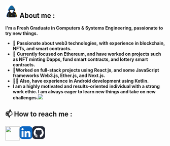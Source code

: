 ## <picture><img src = "https://github.com/0xAbdulKhalid/0xAbdulKhalid/raw/main/assets/mdImages/about_me.gif" width=40px></picture> **About me :**
**I'm a Fresh Graduate in Computers & Systems Engineering, passionate to try new things.**

- **🔭 Passionate about web3 technologies, with experience in blockchain, NFTs, and smart contracts.**
- **🚀 Currently focused on Ethereum, and have worked on projects such as NFT minting Dapps, fund smart contracts, and lottery smart contracts.**
- **🤩Worked on full-stack projects using React js, and some JavaScript frameworks Web3.js, Ether.js, and Next.js.**
- **🤳🏻 Also, have experience in Android development using Kotlin.**
- **I am a highly motivated and results-oriented individual with a strong work ethic. I am always eager to learn new things and take on new challenges.<img src="https://media.giphy.com/media/WUlplcMpOCEmTGBtBW/giphy.gif" width="35">**

## 📫 How to reach me :
<div>
  <a href="mailto:salmahamzaahmed77@gmail.com" target="blank"><img align="left" src="https://img.icons8.com/color/256/gmail-new.png" height="45" width="45" /></a>
  <a href="https://www.linkedin.com/in/salma-ahmed-ali-79a88118b/" target="blank"><img align="left" src="https://github.com/tandpfun/skill-icons/blob/main/icons/LinkedIn.svg" height="40" width="40" /></a>
  <a href="https://github.com/SalmaAhmedAl" target="blank"><img align="left" src="https://github.com/tandpfun/skill-icons/blob/main/icons/Github-Dark.svg" height="40" width="40" /></a>
</div>
<br>
<br>




<!--
**SalmaAhmedAl/SalmaAhmedAl** is a ✨ _special_ ✨ repository because its `README.md` (this file) appears on your GitHub profile.

Here are some ideas to get you started:

- 🔭 I’m currently working on ...
- 🌱 I’m currently learning ...
- 👯 I’m looking to collaborate on ...
- 🤔 I’m looking for help with ...
- 💬 Ask me about ...
- 📫 How to reach me: ...
- 😄 Pronouns: ...
- ⚡ Fun fact: ...
-->
